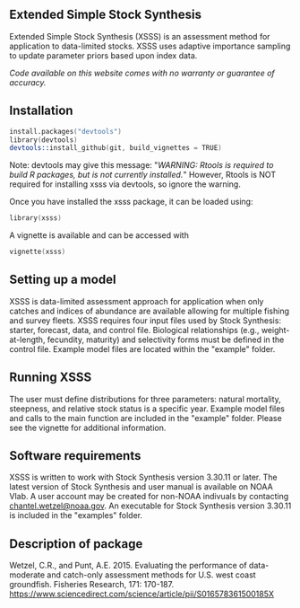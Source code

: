 ## Extended Simple Stock Synthesis 

Extended Simple Stock Synthesis (XSSS) is an assessment method for application to data-limited stocks.  XSSS uses adaptive importance sampling to update parameter priors based upon index data.  

*Code available on this website comes with no warranty or guarantee of accuracy.*

## Installation

```S
install.packages("devtools")
library(devtools)
devtools::install_github(git, build_vignettes = TRUE)
```

Note: devtools may give this message: "*WARNING: Rtools is required to build R packages, but is not currently installed.*" However, Rtools is NOT required for installing xsss via devtools, so ignore the warning.

Once you have installed the xsss package, it can be loaded using:

```S
library(xsss)
```

A vignette is available and can be accessed with

```S
vignette(xsss)
```

## Setting up a model

XSSS is data-limited assessment approach for application when only catches and indices of abundance are available allowing for multiple fishing and survey fleets. XSSS requires four input files used by Stock Synthesis: starter, forecast, data, and control file.  Biological relationships (e.g., weight-at-length, fecundity, maturity) and selectivity forms must be defined in the control file.  Example model files are located within the "example" folder.       

## Running XSSS

The user must define distributions for three parameters: natural mortality, steepness, and relative stock status is a specific year. Example model files and calls to the main function are included in the "example" folder.  Please see the vignette for additional information.

## Software requirements

XSSS is written to work with Stock Synthesis version 3.30.11 or later. The latest version of Stock Synthesis and user manual is available on NOAA Vlab. A user account may be created for non-NOAA indivuals by contacting chantel.wetzel@noaa.gov. An executable for Stock Synthesis version 3.30.11 is included in the "examples" folder.

## Description of package

Wetzel, C.R., and Punt, A.E. 2015. Evaluating the performance of data-moderate and catch-only assessment methods for U.S. west coast groundfish. Fisheries Research, 171: 170-187.  https://www.sciencedirect.com/science/article/pii/S016578361500185X
